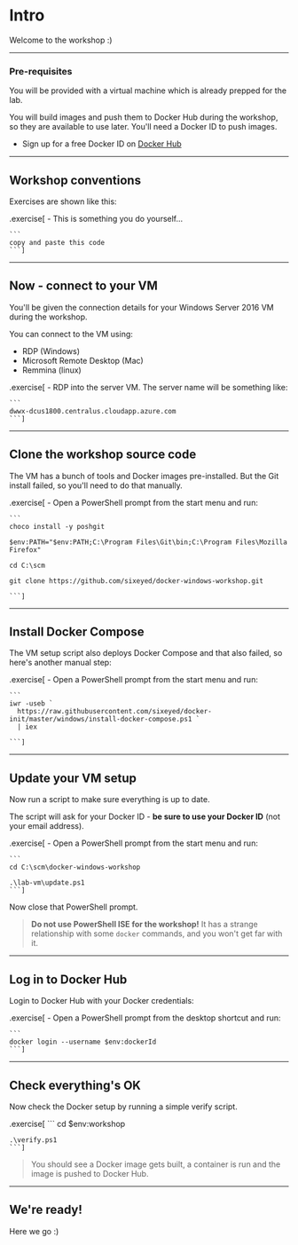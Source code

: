 # Intro

Welcome to the workshop :)

---

### Pre-requisites

You will be provided with a virtual machine which is already prepped for the lab.

You will build images and push them to Docker Hub during the workshop, so they are available to use later. You'll need a Docker ID to push images.

- Sign up for a free Docker ID on [Docker Hub](https://hub.docker.com)

---

## Workshop conventions

Exercises are shown like this:

.exercise[
    - This is something you do yourself...

    ```
    copy and paste this code
    ```]

---

## Now - connect to your VM 

You'll be given the connection details for your Windows Server 2016 VM during the workshop.

You can connect to the VM using:

- RDP (Windows)
- Microsoft Remote Desktop (Mac)
- Remmina (linux)

.exercise[
    - RDP into the server VM. The server name will be something like:

    ```
    dwwx-dcus1800.centralus.cloudapp.azure.com
    ```]

---

## Clone the workshop source code

The VM has a bunch of tools and Docker images pre-installed. But the Git install failed, so you'll need to do that manually.

.exercise[
    - Open a PowerShell prompt from the start menu and run:

    ```
    choco install -y poshgit

    $env:PATH="$env:PATH;C:\Program Files\Git\bin;C:\Program Files\Mozilla Firefox"

    cd C:\scm
    
    git clone https://github.com/sixeyed/docker-windows-workshop.git

    ```]

---

## Install Docker Compose

The VM setup script also deploys Docker Compose and that also failed, so here's another manual step:

.exercise[
    - Open a PowerShell prompt from the start menu and run:

    ```
    iwr -useb `
      https://raw.githubusercontent.com/sixeyed/docker-init/master/windows/install-docker-compose.ps1 `
      | iex

    ```]

---

## Update your VM setup

Now run a script to make sure everything is up to date.

The script will ask for your Docker ID - **be sure to use your Docker ID** (not your email address).

.exercise[
    - Open a PowerShell prompt from the start menu and run:

    ```
    cd C:\scm\docker-windows-workshop

    .\lab-vm\update.ps1
    ```]

Now close that PowerShell prompt.

> **Do not use PowerShell ISE for the workshop!** It has a strange relationship with some `docker` commands, and you won't get far with it.

---

## Log in to Docker Hub

Login to Docker Hub with your Docker credentials:

.exercise[
    - Open a PowerShell prompt from the desktop shortcut and run:

    ```
    docker login --username $env:dockerId
    ```]
---

## Check everything's OK

Now check the Docker setup by running a simple verify script.

.exercise[
    ```
    cd $env:workshop

    .\verify.ps1
    ```]

> You should see a Docker image gets built, a container is run and the image is pushed to Docker Hub.

---

## We're ready!

Here we go :)

